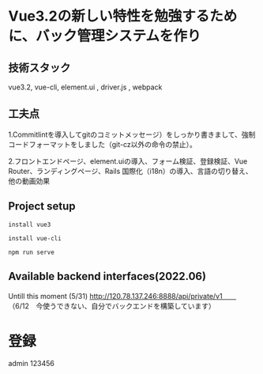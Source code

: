 # Vue3.2の新しい特性を勉強するために、バック管理システムを作り
## 技術スタック
vue3.2, vue-cli, element.ui , driver.js , webpack
## 工夫点
1.Commitlintを導入してgitのコミットメッセージ）をしっかり書きまして、強制コードフォーマットをしました（git-cz以外の命令の禁止）。

2.フロントエンドページ、element.uiの導入、フォーム検証、登録検証、Vue Router、ランディングページ、Rails 国際化（i18n）の導入、言語の切り替え、他の動画効果

## Project setup
````
install vue3
````

````
install vue-cli
````

```
npm run serve
```
## Available backend interfaces(2022.06)

Untill this moment (5/31)
http://120.78.137.246:8888/api/private/v1　　
（6/12　今使うできない、自分でバックエンドを構築しています）
 
# 登録
admin
123456
